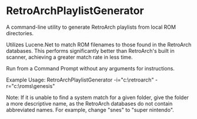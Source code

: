 # RetroArchPlaylistGenerator
A command-line utility to generate RetroArch playlists from local ROM directories.

Utilizes Lucene.Net to match ROM filenames to those found in the RetroArch databases. 
This performs significantly better than RetroArch's built in scanner, achieving a greater match rate in less time.

Run from a Command Prompt without any arguments for instructions.

Example Usage: RetroArchPlaylistGenerator -i="c:\retroarch" -r="c:\roms\genesis"

Note: If it is unable to find a system match for a given folder, give the folder a more descriptive name, as the RetroArch databases do not contain abbreviated names. For example, change "snes" to "super nintendo".
